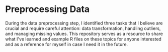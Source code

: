 # Preprocessing Data
During the data preprocessing step, I identified three tasks that I believe are crucial and require careful attention: data transformation, handling outliers, and managing missing values. This repository serves as a resource to share what I've learned and example R files on these topics for anyone interested and as a reference for myself in case I need it in the future.
